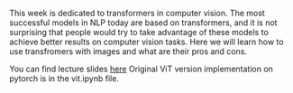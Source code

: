 This week is dedicated to transformers in computer vision. The most successful models in NLP today are based on transformers, and it is not surprising 
that people would try to take advantage of these models to achieve better results on computer vision tasks. Here we will learn how to use transfromers 
with images and what are their pros and cons.

You can find lecture slides [here](https://docs.google.com/presentation/d/1HlbStI2QHd11p_usPCLPiCvExhDsyfS3v1QjI2nxAGw/edit#slide=id.p)
Original ViT version implementation on pytorch is in the vit.ipynb file.
